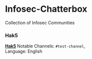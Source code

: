 # Infosec-Chatterbox
Collection of Infosec Communities


### Hak5
[__Hak5__](https://discord.gg/3NEpe65yqY)
Notable Channels:  `#test-channel`,\
Language: English
